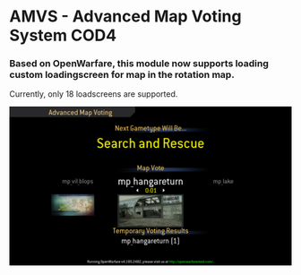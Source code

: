 # AMVS - Advanced Map Voting System COD4

### Based on OpenWarfare, this module now supports loading custom loadingscreen for map in the rotation map.

Currently, only 18 loadscreens are supported.

![alt text](screenshot.png)

